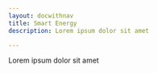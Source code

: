 ```yaml
---
layout: docwithnav
title: Smart Energy
description: Lorem ipsum dolor sit amet

---
```


Lorem ipsum dolor sit amet
